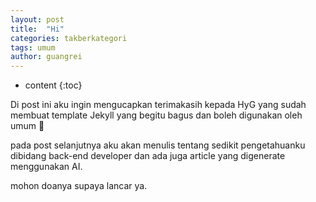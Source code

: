 ```yaml
---
layout: post
title:  "Hi"
categories: takberkategori
tags: umum
author: guangrei
---
```


* content
{:toc}

Di post ini aku ingin mengucapkan terimakasih kepada HyG yang sudah membuat template Jekyll yang begitu bagus dan boleh digunakan oleh umum 🙏

pada post selanjutnya aku akan menulis tentang sedikit pengetahuanku dibidang back-end developer dan ada juga article yang digenerate menggunakan AI.

mohon doanya supaya lancar ya.